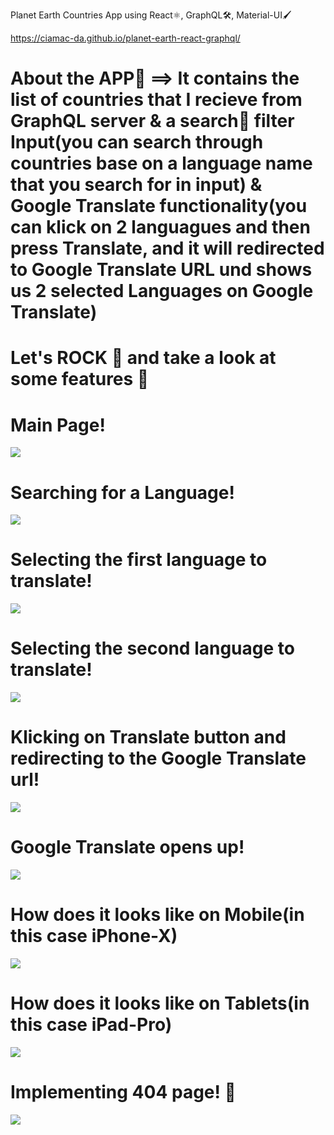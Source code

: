 Planet Earth Countries App using React⚛️, GraphQL🛠️, Material-UI🖌️

https://ciamac-da.github.io/planet-earth-react-graphql/
# About the APP📎 ==> It contains the list of countries that I recieve from GraphQL server & a search🔭 filter Input(you can search through countries base on a language name that you search for in input) & Google Translate functionality(you can klick on 2 languagues and then press Translate, and it will redirected to Google Translate URL und shows us 2 selected Languages on Google Translate)

# Let's ROCK 🤘 and take a look at some features 🚀  

# Main Page!
![](readmeImages/0.jpg)

# Searching for a Language!
![](readmeImages/1.jpg)

# Selecting the first language to translate!
![](readmeImages/2.jpg)

# Selecting the second language to translate!
![](readmeImages/3.jpg)

# Klicking on Translate button and redirecting to the Google Translate url!
![](readmeImages/4.jpg)

# Google Translate opens up!
![](readmeImages/5.jpg)

# How does it looks like on Mobile(in this case iPhone-X)
![](readmeImages/6.jpg)


# How does it looks like on Tablets(in this case iPad-Pro)
![](readmeImages/7.jpg)


# Implementing 404 page! 🛑
![](readmeImages/8.jpg)
